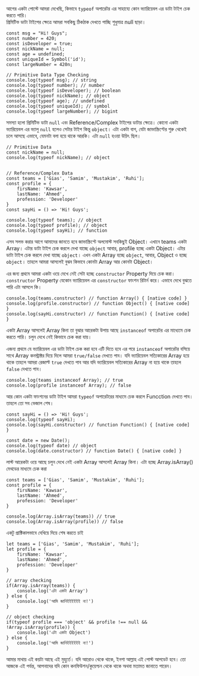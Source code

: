 আগের একটা পোস্টে আমরা দেখেছি, কিভাবে `typeof` অপারেটর এর সাহায্যে কোন ভ্যারিয়েবল এর ডাটা টাইপ চেক করতে পারি।  
প্রিমিটিভ ডাটা টাইপের ক্ষেত্রে আমরা সবকিছু ঠিকঠাক দেখতে পাচ্ছি শুধুমাত্র null ছাড়া।

```
const msg = "Hi! Guys";
const number = 420;
const isDeveloper = true;
const nickName = null;
const age = undefined;
const uniqueId = Symbol('id');
const largeNumber = 420n;

// Primitive Data Type Checking
console.log(typeof msg); // string
console.log(typeof number); // number
console.log(typeof isDeveloper); // boolean
console.log(typeof nickName); // object
console.log(typeof age); // undefined
console.log(typeof uniqueId); // symbol
console.log(typeof largeNumber); // bigint
```

সমস্যা হলো প্রিমিটিভ ডাটা `null` এবং Reference/Complex টাইপের ডাটার ক্ষেত্রে।
কোনো একটা ভ্যারিয়েবল এর ভ্যালু `null` হলেও সেটার টাইপ কিন্তু `object`। এটা একটা বাগ, যেটা জাভাস্ক্রিপ্টের শুরু থেকেই চলে আসছে এভাবে, যেমনটা বলা হয়ে থাকে আরকি। এটা `null` হওয়া উচিৎ ছিল।

```
// Primitive Data
const nickName = null;
console.log(typeof nickName); // object


// Reference/Complex Data
const teams = ['Gias', 'Samim', 'Mustakim', 'Ruhi'];
const profile = {
    firsName: 'Kawsar',
    lastName: 'Ahmed',
    profession: 'Developer'
}
const sayHi = () => 'Hi! Guys';

console.log(typeof teams); // object
console.log(typeof profile); // object
console.log(typeof sayHi); // function
```

এসব সলভ করার আগে আমাদের জানতে হবে জাভাস্ক্রিপ্টে অলমোস্ট সবকিছুই Object। এখানে teams একটা Array। এটার ডাটা টাইপ চেক করলে দেখা যাচ্ছে `object` আবার, profile হচ্ছে একটা Object। এটার ডাটা টাইপ চেক করলে দেখা যাচ্ছে `object`। এখন একটা Array হচ্ছে `object`, আবার, Object ও হচ্ছে `object`। তাহলে আমরা আসলেই বুঝব কিভাবে কোনটা Array আর কোনটা Object।

এর জন্য প্রথমে আমরা একটা ওয়ে দেখে নেই সেটা হচ্ছে `constructor` Property দিয়ে চেক করা। `constructor` Property যেকোন ভ্যারিয়েবল এর `constructor` ফাংশন রিটার্ন করে। এভাবে দেখে বুঝতে পারি এটা আসলে কি।

```
console.log(teams.constructor) // function Array() { [native code] }
console.log(profile.constructor) // function Object() { [native code] }
console.log(sayHi.constructor) // function Function() { [native code] }
```

একটা Array আসলেই Array কিনা তা বুঝার আরেকটা উপায় আছে `instanceof` অপারেটর এর মাধ্যেমে চেক করতে পারি। চলুন দেখে নেই কিভাবে চেক করা যায়।

এজন্য প্রথমে যে ভ্যারিয়েবল এর ডাটা টাইপ চেক করা হবে এটি দিতে হবে এর পরে `instanceof` অপারেটর বসিয়ে সাথে Array কনস্ট্রাক্টর দিয়ে দিলে আমরা `true/false` দেখতে পাব। যদি ভ্যারিয়েবল সত্যিকারের Array হয়ে থাকে তাহলে আমরা রেজাল্ট `true` দেখতে পাব আর যদি ভ্যারিয়েবল সত্যিকারের Array না হয়ে থাকে তাহলে `false` দেখতে পাব।

```
console.log(teams instanceof Array); // true
console.log(profile instanceof Array); // false
```

আর কোন একটা ফাংশনের ডাটা টাইপ আমরা `typeof` অপারেটরের মাধ্যমে চেক করলে Funcction দেখতে পাব। তাহলে তো সব ভেজাল
শেষ।

```
const sayHi = () => 'Hi! Guys';
console.log(typeof sayHi);
console.log(sayHi.constructor) // function Function() { [native code] }

const date = new Date();
console.log(typeof date) // object
console.log(date.constructor) // function Date() { [native code] }
```

লাস্ট আরেকটা ওয়ে আছে চলুন দেখে নেই একটা Array আসলেই Array কিনা। এটা হচ্ছে Array.isArray() মেথডের মাধ্যমে চেক করা

```
const teams = ['Gias', 'Samim', 'Mustakim', 'Ruhi'];
const profile = {
    firsName: 'Kawsar',
    lastName: 'Ahmed',
    profession: 'Developer'
}

console.log(Array.isArray(teams)) // true
console.log(Array.isArray(profile)) // false
```

একটু প্রাক্টিকালভাবে দেখিয়ে দিয়ে শেষ করতে চাই

```
let teams = ['Gias', 'Samim', 'Mustakim', 'Ruhi'];
let profile = {
    firsName: 'Kawsar',
    lastName: 'Ahmed',
    profession: 'Developer'
}

// array checking
if(Array.isArray(teams)) {
    console.log('এটা একটা Array')
} else {
    console.log('আমি জানিইইইইইই না!')
}

// object checking
if(typeof profile === 'object' && profile !== null && !Array.isArray(profile)) {
    console.log('এটা একটা Object')
} else {
    console.log('আমি জানিইইইইইই না!')
}
```

আমার মাথায় এই কয়টা আছে এই মুহুর্তে। যদি আরোও থেকে থাকে, ইনশা আল্লাহ এই পোস্ট আপডেট হবে।
তো আজকে এই পর্যন্ত, আপনাদের যদি কোন কনফিউশন/কুয়েশ্চন থেকে থাকে অথবা মতামত জানাতে পারেন।
